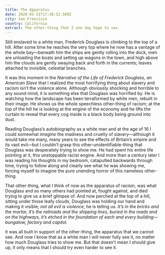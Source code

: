 ```yaml
---
title: The Apparatus
date: 2020-05-31T17:36:52.589Z
city: San Francisco
country: California
extract: The other-thing that I one day hope to see.
---
```

Still enslaved to a white man, Frederick Douglass is climbing to the top of a hill. After some time he reaches the very top where he now has a vantage of the whole bay—beneath him the ships are gently rolling into the dock, men are unloading the boats and setting up wagons in the town, and high above him the clouds are gently swaying back and forth in the currents; leaves attached to invisible, celestial branches.

It was this moment in the *Narrative of the Life of Frederick Douglass, an American Slave* that I realized the most horrifying thing about slavery and racism isn’t the violence alone. Although obviously shocking and horrible to any sound mind, it is something else that Douglass was horrified by. He is watching how the landscape has been terraformed by white men, rebuilt in their image. He shows us the whole speechless other-thing of racism; at the top of the hill he is looking at the engine of the economy and he lifts the curtain to reveal that every cog inside is a black body being ground into dust.

Reading Douglass’s autobiography as a white man and at the age of 16 I could somewhat *imagine* the madness and cruelty of slavery—although it would take me many, many years to see the effects of Britain’s empire and its vast evil—but I couldn’t grasp this other-unidentifiable-thing that Douglass was desperately trying to show me. He had spent his entire life pointing at it, this unstoppable racist engine. And more than a century later I was reading his thoughts in my bedroom, catapulted backwards through time, trying to follow along and clearly see what he was showing me, forcing myself to imagine the pure unending horror of this nameless other-thing.

That other-thing, what I think of now as the apparatus of racism, was what Douglass and so many others had pointed at, fought against, and died trying to give us a brief glimpse of. And now perched at the top of a hill, sitting under those leafy clouds, Douglass was holding our hand and making it visible; *not all evil is violence*, he is telling us. *It’s in the bricks and the mortar, it’s the railroads and the shipping lines, buried in the roads and on the highways, it’s etched in the foundation of each and every building—bungalow, factory and capitol.*

It was all built in support of the other-thing, the apparatus that we cannot see. And now I know that as a white man I will never fully see it, no matter how much Douglass tries to show me. But that doesn’t mean I should give up, it only means that I should try even harder to see it.